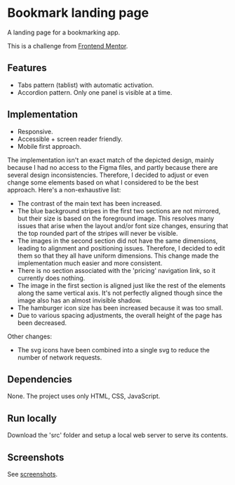 # Bookmark landing page

A landing page for a bookmarking app.

This is a challenge from [Frontend Mentor](https://www.frontendmentor.io/challenges/bookmark-landing-page-5d0b588a9edda32581d29158).

## Features

* Tabs pattern (tablist) with automatic activation.
* Accordion pattern. Only one panel is visible at a time.

## Implementation

* Responsive.
* Accessible + screen reader friendly.
* Mobile first approach.

The implementation isn't an exact match of the depicted design, mainly because I had no access to the Figma files, and partly because there are several design inconsistencies. Therefore, I decided to adjust or even change some elements based on what I considered to be the best approach. Here's a non-exhaustive list:

* The contrast of the main text has been increased.
* The blue background stripes in the first two sections are not mirrored, but their size is based on the foreground image. This resolves many issues that arise when the layout and/or font size changes, ensuring that the top rounded part of the stripes will never be visible.
* The images in the second section did not have the same dimensions, leading to alignment and positioning issues. Therefore, I decided to edit them so that they all have uniform dimensions. This change made the implementation much easier and more consistent.
* There is no section associated with the 'pricing' navigation link, so it currently does nothing.
* The image in the first section is aligned just like the rest of the elements along the same vertical axis. It's not perfectly aligned though since the image also has an almost invisible shadow.
* The hamburger icon size has been increased because it was too small.
* Due to various spacing adjustments, the overall height of the page has been decreased.

Other changes:

* The svg icons have been combined into a single svg to reduce the number of network requests.

## Dependencies

None. The project uses only HTML, CSS, JavaScript.

## Run locally

Download the 'src' folder and setup a local web server to serve its contents.

## Screenshots

See [screenshots](screenshots/).
